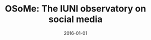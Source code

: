 ---
title: "OSoMe: The IUNI observatory on social media"
collection: publications
date: 2016-01-01
year: 2016
venue: 'PeerJ Computer Science 2:e87'
paperurl: 'https://peerj.com/preprints/2008/'
resourceslug: no_resource
authors: 'C.A. Davis, P.A. Grabowicz, et al.'
---